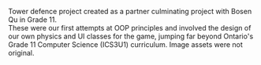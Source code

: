 Tower defence project created as a partner culminating project with Bosen Qu in Grade 11.\
These were our first attempts at OOP principles and involved the design of our own physics and UI classes for the game, jumping far beyond Ontario's Grade 11 Computer Science (ICS3U1) curriculum. Image assets were not original.
